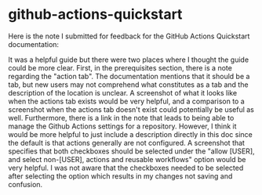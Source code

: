 # github-actions-quickstart

Here is the note I submitted for feedback for the GitHub Actions Quickstart documentation: 

It was a helpful guide but there were two places where I thought the guide could be more clear. First, in the prerequisites section, there is a note regarding the "action tab". The documentation mentions that it should be a tab, but new users may not comprehend what constitutes as a tab and the description of the location is unclear. A screenshot of what it looks like when the actions tab exists would be very helpful, and a comparison to a screenshot when the actions tab doesn't exist could potentially be useful as well. Furthermore, there is a link in the note that leads to being able to manage the Github Actions settings for a repository. However, I think it would be more helpful to just include a description directly in this doc since the default is that actions generally are not configured. A screenshot that specifies that both checkboxes should be selected under the "allow [USER], and select non-[USER], actions and reusable workflows" option would be very helpful. I was not aware that the checkboxes needed to be selected after selecting the option which results in my changes not saving and confusion. 

